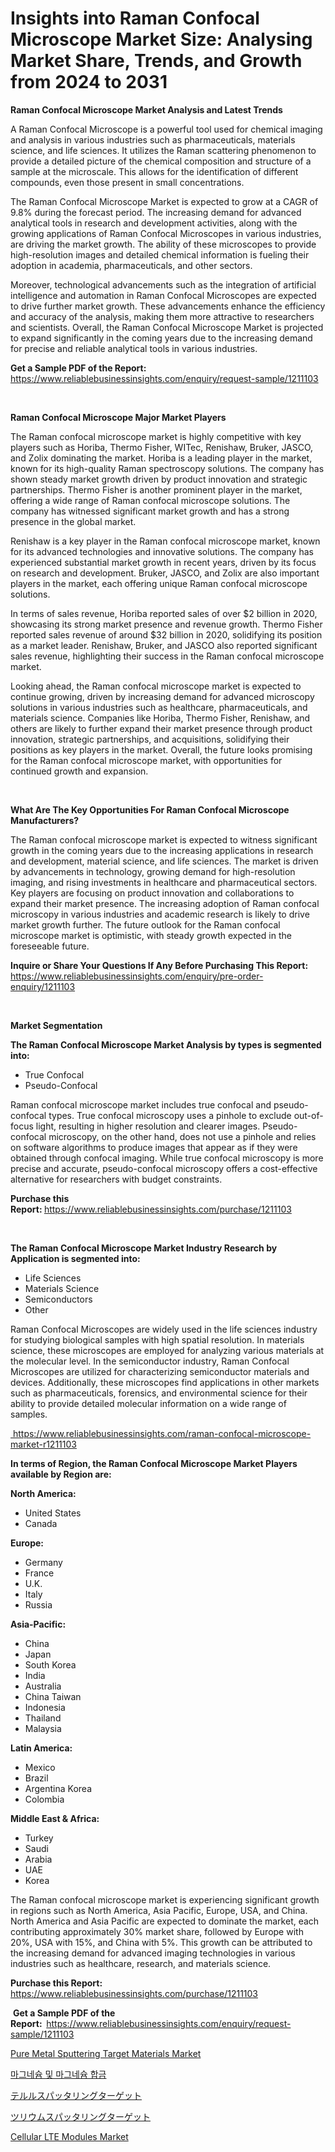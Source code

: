 <p><h1>Insights into Raman Confocal Microscope Market Size: Analysing Market Share, Trends, and Growth from 2024 to 2031</h1></p><p><strong>Raman Confocal Microscope Market Analysis and Latest Trends</strong></p>
<p><p>A Raman Confocal Microscope is a powerful tool used for chemical imaging and analysis in various industries such as pharmaceuticals, materials science, and life sciences. It utilizes the Raman scattering phenomenon to provide a detailed picture of the chemical composition and structure of a sample at the microscale. This allows for the identification of different compounds, even those present in small concentrations.</p><p>The Raman Confocal Microscope Market is expected to grow at a CAGR of 9.8% during the forecast period. The increasing demand for advanced analytical tools in research and development activities, along with the growing applications of Raman Confocal Microscopes in various industries, are driving the market growth. The ability of these microscopes to provide high-resolution images and detailed chemical information is fueling their adoption in academia, pharmaceuticals, and other sectors.</p><p>Moreover, technological advancements such as the integration of artificial intelligence and automation in Raman Confocal Microscopes are expected to drive further market growth. These advancements enhance the efficiency and accuracy of the analysis, making them more attractive to researchers and scientists. Overall, the Raman Confocal Microscope Market is projected to expand significantly in the coming years due to the increasing demand for precise and reliable analytical tools in various industries.</p></p>
<p><strong>Get a Sample PDF of the Report:&nbsp;</strong> <a href="https://www.reliablebusinessinsights.com/enquiry/request-sample/1211103">https://www.reliablebusinessinsights.com/enquiry/request-sample/1211103</a></p>
<p>&nbsp;</p>
<p><strong>Raman Confocal Microscope Major Market Players</strong></p>
<p><p>The Raman confocal microscope market is highly competitive with key players such as Horiba, Thermo Fisher, WITec, Renishaw, Bruker, JASCO, and Zolix dominating the market. Horiba is a leading player in the market, known for its high-quality Raman spectroscopy solutions. The company has shown steady market growth driven by product innovation and strategic partnerships. Thermo Fisher is another prominent player in the market, offering a wide range of Raman confocal microscope solutions. The company has witnessed significant market growth and has a strong presence in the global market.</p><p>Renishaw is a key player in the Raman confocal microscope market, known for its advanced technologies and innovative solutions. The company has experienced substantial market growth in recent years, driven by its focus on research and development. Bruker, JASCO, and Zolix are also important players in the market, each offering unique Raman confocal microscope solutions.</p><p>In terms of sales revenue, Horiba reported sales of over $2 billion in 2020, showcasing its strong market presence and revenue growth. Thermo Fisher reported sales revenue of around $32 billion in 2020, solidifying its position as a market leader. Renishaw, Bruker, and JASCO also reported significant sales revenue, highlighting their success in the Raman confocal microscope market.</p><p>Looking ahead, the Raman confocal microscope market is expected to continue growing, driven by increasing demand for advanced microscopy solutions in various industries such as healthcare, pharmaceuticals, and materials science. Companies like Horiba, Thermo Fisher, Renishaw, and others are likely to further expand their market presence through product innovation, strategic partnerships, and acquisitions, solidifying their positions as key players in the market. Overall, the future looks promising for the Raman confocal microscope market, with opportunities for continued growth and expansion.</p></p>
<p>&nbsp;</p>
<p><strong>What Are The Key Opportunities For Raman Confocal Microscope Manufacturers?</strong></p>
<p><p>The Raman confocal microscope market is expected to witness significant growth in the coming years due to the increasing applications in research and development, material science, and life sciences. The market is driven by advancements in technology, growing demand for high-resolution imaging, and rising investments in healthcare and pharmaceutical sectors. Key players are focusing on product innovation and collaborations to expand their market presence. The increasing adoption of Raman confocal microscopy in various industries and academic research is likely to drive market growth further. The future outlook for the Raman confocal microscope market is optimistic, with steady growth expected in the foreseeable future.</p></p>
<p><strong>Inquire or Share Your Questions If Any Before Purchasing This Report:</strong> <a href="https://www.reliablebusinessinsights.com/enquiry/pre-order-enquiry/1211103">https://www.reliablebusinessinsights.com/enquiry/pre-order-enquiry/1211103</a></p>
<p>&nbsp;</p>
<p><strong>Market Segmentation</strong></p>
<p><strong>The Raman Confocal Microscope Market Analysis by types is segmented into:</strong></p>
<p><ul><li>True Confocal</li><li>Pseudo-Confocal</li></ul></p>
<p><p>Raman confocal microscope market includes true confocal and pseudo-confocal types. True confocal microscopy uses a pinhole to exclude out-of-focus light, resulting in higher resolution and clearer images. Pseudo-confocal microscopy, on the other hand, does not use a pinhole and relies on software algorithms to produce images that appear as if they were obtained through confocal imaging. While true confocal microscopy is more precise and accurate, pseudo-confocal microscopy offers a cost-effective alternative for researchers with budget constraints.</p></p>
<p><strong>Purchase this Report:&nbsp;</strong><a href="https://www.reliablebusinessinsights.com/purchase/1211103">https://www.reliablebusinessinsights.com/purchase/1211103</a></p>
<p>&nbsp;</p>
<p><strong>The Raman Confocal Microscope Market Industry Research by Application is segmented into:</strong></p>
<p><ul><li>Life Sciences</li><li>Materials Science</li><li>Semiconductors</li><li>Other</li></ul></p>
<p><p>Raman Confocal Microscopes are widely used in the life sciences industry for studying biological samples with high spatial resolution. In materials science, these microscopes are employed for analyzing various materials at the molecular level. In the semiconductor industry, Raman Confocal Microscopes are utilized for characterizing semiconductor materials and devices. Additionally, these microscopes find applications in other markets such as pharmaceuticals, forensics, and environmental science for their ability to provide detailed molecular information on a wide range of samples.</p></p>
<p><a href="https://www.reliablebusinessinsights.com/raman-confocal-microscope-market-r1211103">&nbsp;https://www.reliablebusinessinsights.com/raman-confocal-microscope-market-r1211103</a></p>
<p><strong>In terms of Region, the Raman Confocal Microscope Market Players available by Region are:</strong></p>
<p>
    <p> <strong> North America: </strong>
        <ul>
            <li>United States</li>
            <li>Canada</li>
        </ul>
        </p> 
    <p> <strong> Europe: </strong>
        <ul>
            <li>Germany</li>
            <li>France</li>
            <li>U.K.</li>
            <li>Italy</li>
            <li>Russia</li>
        </ul>
        </p> 
    <p> <strong> Asia-Pacific: </strong>
        <ul>
            <li>China</li>
            <li>Japan</li>
            <li>South Korea</li>
            <li>India</li>
            <li>Australia</li>
            <li>China Taiwan</li>
            <li>Indonesia</li>
            <li>Thailand</li>
            <li>Malaysia</li>
        </ul>
        </p> 
    <p> <strong> Latin America: </strong>
        <ul>
            <li>Mexico</li>
            <li>Brazil</li>
            <li>Argentina Korea</li>
            <li>Colombia</li>
        </ul>
        </p> 
    <p> <strong> Middle East & Africa: </strong>
        <ul>
            <li>Turkey</li>
            <li>Saudi</li>
            <li>Arabia</li>
            <li>UAE</li>
            <li>Korea</li>
        </ul>
    </p>
    </p>
<p><p>The Raman confocal microscope market is experiencing significant growth in regions such as North America, Asia Pacific, Europe, USA, and China. North America and Asia Pacific are expected to dominate the market, each contributing approximately 30% market share, followed by Europe with 20%, USA with 15%, and China with 5%. This growth can be attributed to the increasing demand for advanced imaging technologies in various industries such as healthcare, research, and materials science.</p></p>
<p><strong>Purchase this Report: </strong><a href="https://www.reliablebusinessinsights.com/purchase/1211103">https://www.reliablebusinessinsights.com/purchase/1211103</a></p>
<p>&nbsp;<strong>Get a Sample PDF of the Report:&nbsp;&nbsp;</strong><a href="https://www.reliablebusinessinsights.com/enquiry/request-sample/1211103">https://www.reliablebusinessinsights.com/enquiry/request-sample/1211103</a></p>
<p><strong></strong></p>
<p><p><a href="https://github.com/nancykennedykellievqfqt2/Market-Research-Report-List-2/blob/main/pure-metal-sputtering-target-materials-market.md">Pure Metal Sputtering Target Materials Market</a></p><p><a href="https://medium.com/@hershelkris/%EB%A7%88%EA%B7%B8%EB%84%A4%EC%8A%98-%EB%B0%8F-%EB%A7%88%EA%B7%B8%EB%84%A4%EC%8A%98-%ED%95%A9%EA%B8%88-%EC%8B%9C%EC%9E%A5-%EC%A2%85%EB%A5%98-%EC%9D%91%EC%9A%A9-%EB%B0%8F-%EC%A7%80%EB%A6%AC%EC%97%90-%EB%8C%80%ED%95%9C-%ED%8F%AC%EA%B4%84%EC%A0%81-%ED%8F%89%EA%B0%80-1e922083a2f8">마그네슘 및 마그네슘 합금</a></p><p><a href="https://github.com/RudyBoyer2017/Market-Research-Report-List-1/blob/main/9965763100981.md">テルルスパッタリングターゲット</a></p><p><a href="https://github.com/NovaStamm2023/Market-Research-Report-List-1/blob/main/1579290100982.md">ツリウムスパッタリングターゲット</a></p><p><a href="https://issuu.com/reportprime-2/docs/cellular-lte-modules-market-size-2030.pptx">Cellular LTE Modules Market</a></p></p>
